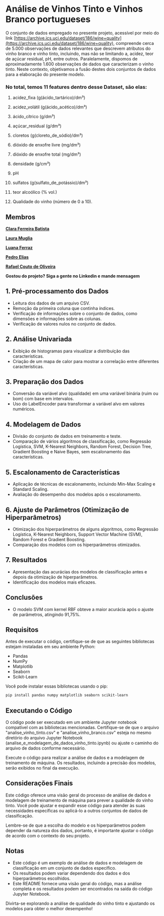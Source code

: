 # Análise de Vinhos Tinto e Vinhos Branco portugueses

O conjunto de dados empregado no presente projeto, acessível por meio do link [https://archive.ics.uci.edu/dataset/186/wine+quality](https://archive.ics.uci.edu/dataset/186/wine+quality), compreende cerca de 5.000 observações de dados relevantes que descrevem atributos do vinho branco e vinho tinto, incluindo, mas não se limitando a, acidez, teor de açúcar residual, pH, entre outros. Paralelamente, dispomos de aproximadamente 1.600 observações de dados que caracterizam o vinho tinto. Neste contexto, objetivamos a fusão destes dois conjuntos de dados para a elaboração do presente modelo.

### No total, temos 11 features dentro desse Dataset, são elas:

1. acidez_fixa (g(ácido_tartárico)/dm³)

2. acidez_volátil (g(ácido_acético)/dm³)

3. ácido_cítrico (g/dm³)

4. açúcar_residual (g/dm³)

5. cloretos (g(cloreto_de_sódio)/dm³)

6. dióxido de enxofre livre (mg/dm³)

7. dióxido de enxofre total (mg/dm³)

8. densidade (g/cm³)

9. pH

10. sulfatos (g(sulfato_de_potássio)/dm³)

11. teor alcoólico (% vol.)

12. Qualidade do vinho (número de 0 a 10).

## Membros

**[Clara Ferreira Batista](https://www.linkedin.com/in/clara-ferreira-batista/)**

**[Laura Muglia](https://www.linkedin.com/in/lauramuglia/)**

**[Luana Ferraz](https://www.linkedin.com/in/luanamariaferraz/)**

**[Pedro Elias](https://www.linkedin.com/in/pedro-elias-muniz-peres-378b41206/)**

**[Rafael Couto de Oliveira](https://www.linkedin.com/in/couto21/)**

**Gostou do projeto? Siga a gente no Linkedin e mande mensagem**

## 1. Pré-processamento dos Dados
- Leitura dos dados de um arquivo CSV.
- Remoção da primeira coluna que continha índices.
- Verificação de informações sobre o conjunto de dados, como dimensões e informações sobre as colunas.
- Verificação de valores nulos no conjunto de dados.

## 2. Análise Univariada
- Exibição de histogramas para visualizar a distribuição das características.
- Criação de um mapa de calor para mostrar a correlação entre diferentes características.

## 3. Preparação dos Dados
- Conversão da variável alvo (qualidade) em uma variável binária (ruim ou bom) com base em intervalos.
- Uso do LabelEncoder para transformar a variável alvo em valores numéricos.

## 4. Modelagem de Dados
- Divisão do conjunto de dados em treinamento e teste.
- Comparação de vários algoritmos de classificação, como Regressão Logística, SVM, K-Nearest Neighbors, Random Forest, Decision Tree, Gradient Boosting e Naive Bayes, sem escalonamento das características.

## 5. Escalonamento de Características
- Aplicação de técnicas de escalonamento, incluindo Min-Max Scaling e Standard Scaling.
- Avaliação do desempenho dos modelos após o escalonamento.

## 6. Ajuste de Parâmetros (Otimização de Hiperparâmetros)
- Otimização dos hiperparâmetros de alguns algoritmos, como Regressão Logística, K-Nearest Neighbors, Support Vector Machine (SVM), Random Forest e Gradient Boosting.
- Comparação dos modelos com os hiperparâmetros otimizados.

## 7. Resultados
- Apresentação das acurácias dos modelos de classificação antes e depois da otimização de hiperparâmetros.
- Identificação dos modelos mais eficazes.

## Conclusões
- O modelo SVM com kernel RBF obteve a maior acurácia após o ajuste de parâmetros, atingindo 91,75%.

## Requisitos

Antes de executar o código, certifique-se de que as seguintes bibliotecas estejam instaladas em seu ambiente Python:

- Pandas
- NumPy
- Matplotlib
- Seaborn
- Scikit-Learn

Você pode instalar essas bibliotecas usando o pip:

```bash
pip install pandas numpy matplotlib seaborn scikit-learn
```

## Executando o Código

O código pode ser executado em um ambiente Jupyter notebook compatível com as bibliotecas mencionadas. Certifique-se de que o arquivo "analise_vinho_tinto.csv" e "analise_vinho_branco.csv" esteja no mesmo diretório do arquivo Jupyter Notebook (analise_e_modelagem_de_dados_vinho_tinto.ipynb) ou ajuste o caminho do arquivo de dados conforme necessário.

Execute o código para realizar a análise de dados e a modelagem de treinamento de máquina. Os resultados, incluindo a precisão dos modelos, serão exibidos no final da execução.

## Considerações Finais

Este código oferece uma visão geral do processo de análise de dados e modelagem de treinamento de máquina para prever a qualidade do vinho tinto. Você pode ajustar e expandir esse código para atender às suas necessidades específicas ou aplicá-lo a outros conjuntos de dados de classificação.

Lembre-se de que a escolha do modelo e os hiperparâmetros podem depender da natureza dos dados, portanto, é importante ajustar o código de acordo com o contexto do seu projeto.

## Notas

- Este código é um exemplo de análise de dados e modelagem de classificação em um conjunto de dados específico.
- Os resultados podem variar dependendo dos dados e dos hiperparâmetros escolhidos.
- Este README fornece uma visão geral do código, mas a análise completa e os resultados podem ser encontrados na saída do código Jupyter Notebook.

Divirta-se explorando a análise de qualidade do vinho tinto e ajustando os modelos para obter o melhor desempenho!